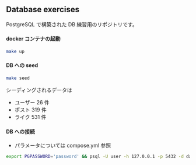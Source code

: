 ## Database exercises

PostgreSQL で構築された DB 練習用のリポジトリです。

#### docker コンテナの起動

```bash
make up
```

#### DB への seed

```bash
make seed
```

シーディングされるデータは

- ユーザー 26 件
- ポスト 319 件
- ライク 531 件

#### DB への接続

- パラメータについては compose.yml 参照

```bash
export PGPASSWORD='password' && psql -U user -h 127.0.0.1 -p 5432 -d database_exercises
```
